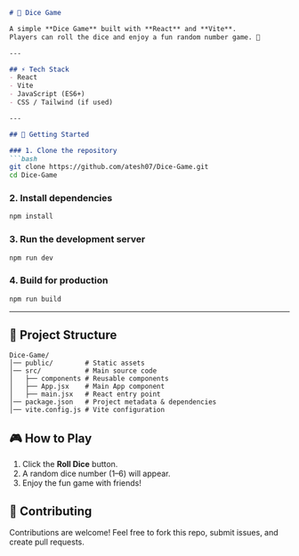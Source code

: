 ````markdown
# 🎲 Dice Game

A simple **Dice Game** built with **React** and **Vite**.  
Players can roll the dice and enjoy a fun random number game. 🚀

---

## ⚡ Tech Stack
- React
- Vite
- JavaScript (ES6+)
- CSS / Tailwind (if used)

---

## 🚀 Getting Started

### 1. Clone the repository
```bash
git clone https://github.com/atesh07/Dice-Game.git
cd Dice-Game
````

### 2. Install dependencies

```bash
npm install
```

### 3. Run the development server

```bash
npm run dev
```

### 4. Build for production

```bash
npm run build
```

---

## 📂 Project Structure

```
Dice-Game/
│── public/        # Static assets
│── src/           # Main source code
│   ├── components # Reusable components
│   ├── App.jsx    # Main App component
│   ├── main.jsx   # React entry point
│── package.json   # Project metadata & dependencies
│── vite.config.js # Vite configuration
```
## 🎮 How to Play

1. Click the **Roll Dice** button.
2. A random dice number (1–6) will appear.
3. Enjoy the fun game with friends!

## 🤝 Contributing

Contributions are welcome!
Feel free to fork this repo, submit issues, and create pull requests.
